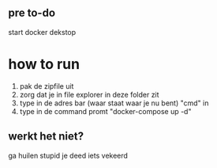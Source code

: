 ## pre to-do
start docker dekstop

# how to run
1. pak de zipfile uit
2. zorg dat je in file explorer in deze folder zit
3. type in de adres bar (waar staat waar je nu bent) "cmd" in
4. type in de command promt "docker-compose up -d"

## werkt het niet?
ga huilen stupid je deed iets vekeerd